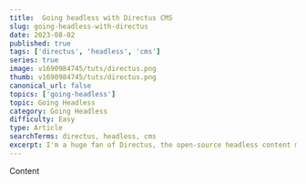 ```yaml
---
title:  Going headless with Directus CMS
slug: going-headless-with-directus
date: 2023-08-02
published: true
tags: ['directus', 'headless', 'cms']
series: true
image: v1690984745/tuts/directus.png
thumb: v1690984745/tuts/directus.png
canonical_url: false
topics: ['going-headless']
topic: Going Headless
category: Going Headless
difficulty: Easy
type: Article
searchTerms: directus, headless, cms
excerpt: I'm a huge fan of Directus, the open-source headless content management system. I've used it to create an online-learning app, a gardening app, as a page builder for client projects. It's incredibly versatile and provides so much out-the-box and is easy to extend.
---
```


Content